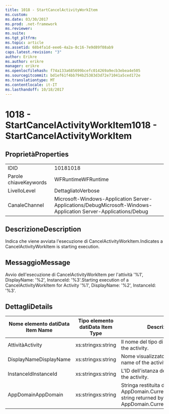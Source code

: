 ```yaml
---
title: 1018 - StartCancelActivityWorkItem
ms.custom: 
ms.date: 03/30/2017
ms.prod: .net-framework
ms.reviewer: 
ms.suite: 
ms.tgt_pltfrm: 
ms.topic: article
ms.assetid: 68b4fa1d-eee6-4a2a-8c16-7e9d89f08ab9
caps.latest.revision: "3"
author: Erikre
ms.author: erikre
manager: erikre
ms.openlocfilehash: f74a133a685699bcefc014269a9ecb3ebea4e505
ms.sourcegitcommit: bd1ef61f4bb794b25383d3d72e71041a5ced172e
ms.translationtype: MT
ms.contentlocale: it-IT
ms.lasthandoff: 10/18/2017
---
```

# <a name="1018---startcancelactivityworkitem"></a><span data-ttu-id="0293e-102">1018 - StartCancelActivityWorkItem</span><span class="sxs-lookup"><span data-stu-id="0293e-102">1018 - StartCancelActivityWorkItem</span></span>
## <a name="properties"></a><span data-ttu-id="0293e-103">Proprietà</span><span class="sxs-lookup"><span data-stu-id="0293e-103">Properties</span></span>  
  
|||  
|-|-|  
|<span data-ttu-id="0293e-104">ID</span><span class="sxs-lookup"><span data-stu-id="0293e-104">ID</span></span>|<span data-ttu-id="0293e-105">1018</span><span class="sxs-lookup"><span data-stu-id="0293e-105">1018</span></span>|  
|<span data-ttu-id="0293e-106">Parole chiave</span><span class="sxs-lookup"><span data-stu-id="0293e-106">Keywords</span></span>|<span data-ttu-id="0293e-107">WFRuntime</span><span class="sxs-lookup"><span data-stu-id="0293e-107">WFRuntime</span></span>|  
|<span data-ttu-id="0293e-108">Livello</span><span class="sxs-lookup"><span data-stu-id="0293e-108">Level</span></span>|<span data-ttu-id="0293e-109">Dettagliato</span><span class="sxs-lookup"><span data-stu-id="0293e-109">Verbose</span></span>|  
|<span data-ttu-id="0293e-110">Canale</span><span class="sxs-lookup"><span data-stu-id="0293e-110">Channel</span></span>|<span data-ttu-id="0293e-111">Microsoft-Windows-Application Server-Applications/Debug</span><span class="sxs-lookup"><span data-stu-id="0293e-111">Microsoft-Windows-Application Server-Applications/Debug</span></span>|  
  
## <a name="description"></a><span data-ttu-id="0293e-112">Descrizione</span><span class="sxs-lookup"><span data-stu-id="0293e-112">Description</span></span>  
 <span data-ttu-id="0293e-113">Indica che viene avviata l'esecuzione di CancelActivityWorkItem.</span><span class="sxs-lookup"><span data-stu-id="0293e-113">Indicates a CancelActivityWorkItem is starting execution.</span></span>  
  
## <a name="message"></a><span data-ttu-id="0293e-114">Messaggio</span><span class="sxs-lookup"><span data-stu-id="0293e-114">Message</span></span>  
 <span data-ttu-id="0293e-115">Avvio dell'esecuzione di CancelActivityWorkItem per l'attività '%1', DisplayName: '%2', InstanceId: '%3'.</span><span class="sxs-lookup"><span data-stu-id="0293e-115">Starting execution of a CancelActivityWorkItem for Activity '%1', DisplayName: '%2', InstanceId: '%3'.</span></span>  
  
## <a name="details"></a><span data-ttu-id="0293e-116">Dettagli</span><span class="sxs-lookup"><span data-stu-id="0293e-116">Details</span></span>  
  
|<span data-ttu-id="0293e-117">Nome elemento dati</span><span class="sxs-lookup"><span data-stu-id="0293e-117">Data Item Name</span></span>|<span data-ttu-id="0293e-118">Tipo elemento dati</span><span class="sxs-lookup"><span data-stu-id="0293e-118">Data Item Type</span></span>|<span data-ttu-id="0293e-119">Descrizione</span><span class="sxs-lookup"><span data-stu-id="0293e-119">Description</span></span>|  
|--------------------|--------------------|-----------------|  
|<span data-ttu-id="0293e-120">Attività</span><span class="sxs-lookup"><span data-stu-id="0293e-120">Activity</span></span>|<span data-ttu-id="0293e-121">xs:string</span><span class="sxs-lookup"><span data-stu-id="0293e-121">xs:string</span></span>|<span data-ttu-id="0293e-122">Il nome del tipo di attività.</span><span class="sxs-lookup"><span data-stu-id="0293e-122">The type name of the activity.</span></span>|  
|<span data-ttu-id="0293e-123">DisplayName</span><span class="sxs-lookup"><span data-stu-id="0293e-123">DisplayName</span></span>|<span data-ttu-id="0293e-124">xs:string</span><span class="sxs-lookup"><span data-stu-id="0293e-124">xs:string</span></span>|<span data-ttu-id="0293e-125">Nome visualizzato dell'attività.</span><span class="sxs-lookup"><span data-stu-id="0293e-125">The display name of the activity.</span></span>|  
|<span data-ttu-id="0293e-126">InstanceId</span><span class="sxs-lookup"><span data-stu-id="0293e-126">InstanceId</span></span>|<span data-ttu-id="0293e-127">xs:string</span><span class="sxs-lookup"><span data-stu-id="0293e-127">xs:string</span></span>|<span data-ttu-id="0293e-128">L'ID dell'istanza dell'attività.</span><span class="sxs-lookup"><span data-stu-id="0293e-128">The instance id of the activity.</span></span>|  
|<span data-ttu-id="0293e-129">AppDomain</span><span class="sxs-lookup"><span data-stu-id="0293e-129">AppDomain</span></span>|<span data-ttu-id="0293e-130">xs:string</span><span class="sxs-lookup"><span data-stu-id="0293e-130">xs:string</span></span>|<span data-ttu-id="0293e-131">Stringa restituita da AppDomain.CurrentDomain.FriendlyName.</span><span class="sxs-lookup"><span data-stu-id="0293e-131">The string returned by AppDomain.CurrentDomain.FriendlyName.</span></span>|
